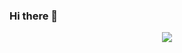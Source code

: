 ### Hi there 👋

<div align="center">
  <img src = "![pandh-typing](https://user-images.githubusercontent.com/121204952/221412209-872c02ef-81e6-4ee1-9e8c-79bcce509f34.gif)
">
</div>

